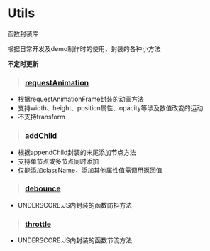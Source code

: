 # Utils
函数封装库

根据日常开发及demo制作时的使用，封装的各种小方法

**不定时更新**


> ### [requestAnimation](https://github.com/LyuHaiLoong/Utils/blob/master/requestAnimation.js)

- 根据requestAnimationFrame封装的动画方法
- 支持width、height、position属性、opacity等涉及数值改变的运动
- 不支持transform

> ### [addChild](https://github.com/LyuHaiLoong/Utils/blob/master/addChild.js)

- 根据appendChild封装的末尾添加节点方法
- 支持单节点或多节点同时添加
- 仅能添加className，添加其他属性值需调用返回值

> ### [debounce](https://github.com/LyuHaiLoong/Utils/blob/master/debounce.js)
- UNDERSCORE.JS内封装的函数防抖方法

> ### [throttle](https://github.com/LyuHaiLoong/Utils/blob/master/throttle.js)
- UNDERSCORE.JS内封装的函数节流方法
